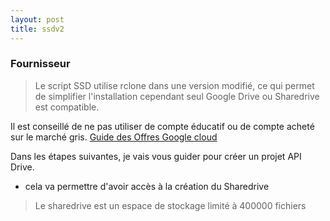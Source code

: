 ```yaml
---
layout: post
title: ssdv2
---
```

### Fournisseur

> Le script SSD utilise rclone dans une version modifié, ce qui permet de simplifier l'installation cependant seul 
Google Drive ou Sharedrive est compatible.

Il est conseillé de ne pas utiliser de compte éducatif ou de compte acheté sur le marché gris.
[Guide des Offres Google cloud](Les-offres-Cloud-Google)

Dans les étapes suivantes, je vais vous guider pour créer un projet API Drive.  
* cela va permettre d'avoir accès à la création du Sharedrive

> Le sharedrive est un espace de stockage limité à 400000 fichiers